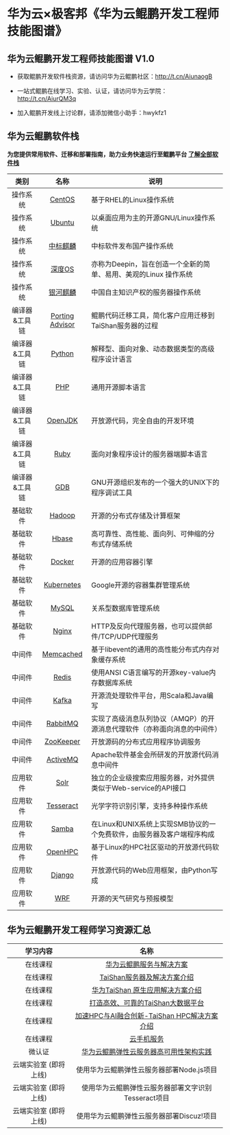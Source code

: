 # 华为云×极客邦《华为云鲲鹏开发工程师技能图谱》
## 华为云鲲鹏开发工程师技能图谱 V1.0

+ 获取鲲鹏开发软件栈资源，请访问华为云鲲鹏社区：http://t.cn/AiunaogB

+ 一站式鲲鹏在线学习、实验、认证，请访问华为云学院：http://t.cn/AiurQM3q

+ 加入鲲鹏开发线上讨论群，请添加微信小助手：hwykfz1  


## 华为云鲲鹏软件栈 
**为您提供常用软件、迁移和部署指南，助力业务快速运行至鲲鹏平台 [了解全部软件栈](https://www.huaweicloud.com/kunpeng/software.html)**

类别 | 名称 |  说明
:-: | :-: |-
操作系统 | [CentOS](https://www.huaweicloud.com/kunpeng/software/centos.html) | 基于RHEL的Linux操作系统
操作系统 | [Ubuntu](https://www.huaweicloud.com/kunpeng/software/ubuntu.html) | 以桌面应用为主的开源GNU/Linux操作系统
操作系统 | [中标麒麟](https://www.huaweicloud.com/kunpeng/software/kylinos.html) | 中标软件发布国产操作系统
操作系统 | [深度OS](https://www.huaweicloud.com/kunpeng/software/deepin.html) | 亦称为Deepin，旨在创造一个全新的简单、易用、美观的Linux 操作系统
操作系统 | [银河麒麟](https://www.huaweicloud.com/kunpeng/software/kylin.html) | 中国自主知识产权的服务器操作系统
编译器&工具链 | [Porting Advisor](https://www.huaweicloud.com/kunpeng/software/portingadvisor.html) | 鲲鹏代码迁移工具，简化客户应用迁移到TaiShan服务器的过程
编译器&工具链 | [Python](https://www.huaweicloud.com/kunpeng/software/python.html) | 解释型、面向对象、动态数据类型的高级程序设计语言
编译器&工具链 | [PHP](https://www.huaweicloud.com/kunpeng/software/php.html) | 通用开源脚本语言
编译器&工具链 | [OpenJDK](https://www.huaweicloud.com/kunpeng/software/openjdk.html) | 开放源代码，完全自由的开发环境
编译器&工具链 | [Ruby](https://www.huaweicloud.com/kunpeng/software/ruby.html) | 面向对象程序设计的服务器端脚本语言
编译器&工具链 | [GDB](https://www.huaweicloud.com/kunpeng/software/gdb.html) | GNU开源组织发布的一个强大的UNIX下的程序调试工具
基础软件 | [Hadoop](https://www.huaweicloud.com/kunpeng/software/hadoop.html) | 开源的分布式存储及计算框架
基础软件 | [Hbase](https://www.huaweicloud.com/kunpeng/software/hbase.html) | 高可靠性、高性能、面向列、可伸缩的分布式存储系统
基础软件 | [Docker](https://www.huaweicloud.com/kunpeng/software/docker.html) | 开源的应用容器引擎
基础软件 | [Kubernetes](https://www.huaweicloud.com/kunpeng/software/kubernetes.html) | Google开源的容器集群管理系统
基础软件 | [MySQL](https://www.huaweicloud.com/kunpeng/software/mysql0.html) | 关系型数据库管理系统
基础软件 | [Nginx](https://www.huaweicloud.com/kunpeng/software/nginx.html) | HTTP及反向代理服务器，也可以提供邮件/TCP/UDP代理服务
中间件 | [Memcached](https://www.huaweicloud.com/kunpeng/software/memcached.html) | 基于libevent的通用的高性能分布式内存对象缓存系统
中间件 | [Redis](https://www.huaweicloud.com/kunpeng/software/redis.html) | 使用ANSI C语言编写的开源key-value内存数据库系统
中间件 | [Kafka](https://www.huaweicloud.com/kunpeng/software/kafka.html) | 开源流处理软件平台，用Scala和Java编写
中间件 | [RabbitMQ](https://www.huaweicloud.com/kunpeng/software/rabbitmq.html) | 实现了高级消息队列协议（AMQP）的开源消息代理软件（亦称面向消息的中间件）
中间件 | [ZooKeeper](https://www.huaweicloud.com/kunpeng/software/zookeeper.html) | 开放源码的分布式应用程序协调服务
中间件 | [ActiveMQ](https://www.huaweicloud.com/kunpeng/software/activemq.html) | Apache软件基金会所研发的开放源代码消息中间件
应用软件 | [Solr](https://www.huaweicloud.com/kunpeng/software/solr.html) | 独立的企业级搜索应用服务器，对外提供类似于Web-service的API接口
应用软件 | [Tesseract](https://www.huaweicloud.com/kunpeng/software/tesseract.html) | 光学字符识别引擎，支持多种操作系统
应用软件 | [Samba](https://www.huaweicloud.com/kunpeng/software/samba.html) | 在Linux和UNIX系统上实现SMB协议的一个免费软件，由服务器及客户端程序构成
应用软件 | [OpenHPC](https://www.huaweicloud.com/kunpeng/software/openhpc.html) | 基于Linux的HPC社区驱动的开放源代码软件
应用软件 | [Django](https://www.huaweicloud.com/kunpeng/software/django.html) | 开放源代码的Web应用框架，由Python写成
应用软件 | [WRF](https://www.huaweicloud.com/kunpeng/software/wrf.html) | 开源的天气研究与预报模型

## 华为云鲲鹏开发工程师学习资源汇总

学习内容 | 名称 
:-: | :-: 
在线课程 | [华为云鲲鹏服务与解决方案](https://education.huaweicloud.com:8443/courses/course-v1:HuaweiX+CBUCNXI016+Self-paced/about)
在线课程 | [TaiShan服务器及解决方案介绍](https://education.huaweicloud.com:8443/courses/course-v1:HuaweiX+CBUCNXK001+Self-paced/about)
在线课程 | [华为TaiShan 原生应用解决方案介绍](https://education.huaweicloud.com:8443/courses/course-v1:HuaweiX+CBUCNXK003+Self-paced/about)
在线课程 | [打造高效、可靠的TaiShan大数据平台](https://education.huaweicloud.com:8443/courses/course-v1:HuaweiX+CBUCNXK002+Self-paced/about)
在线课程 | [加速HPC与AI融合创新-TaiShan HPC解决方案介绍](https://education.huaweicloud.com:8443/courses/course-v1:HuaweiX+CBUCNXK004+Self-paced/about)
在线课程 | [云手机服务](https://education.huaweicloud.com:8443/courses/course-v1:HuaweiX+CBUCNEI005+Self-paced/about)
微认证 | [华为云鲲鹏弹性云服务器高可用性架构实践](https://edu.huaweicloud.com/certifications/e82ceaa01c1c4ca58d01084999edcaa6)
云端实验室 (即将上线) | 使用华为云鲲鹏弹性云服务器部署Node.js项目
云端实验室 (即将上线) | 使用华为云鲲鹏弹性云服务器部署文字识别Tesseract项目
云端实验室 (即将上线) | 使用华为云鲲鹏弹性云服务器部署Discuz!项目





